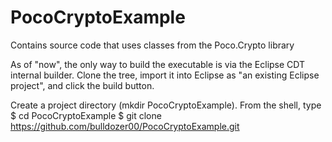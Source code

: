 # PocoCryptoExample
Contains source code that uses classes from the Poco.Crypto library

As of "now", the only way to build the executable is via the Eclipse CDT internal builder. Clone the tree, import it into Eclipse as "an existing Eclipse project", and click the build button.

Create a project directory (mkdir PocoCryptoExample). From the shell, type
$ cd PocoCryptoExample
$ git clone https://github.com/bulldozer00/PocoCryptoExample.git
